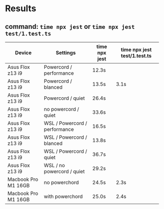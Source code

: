 # Results

## command: `time npx jest` or `time npx jest test/1.test.ts`

| Device              | Settings                      | time npx jest | time npx jest test/1.test.ts |
| ------------------- | ----------------------------- | ------------- | ---------------------------- |
| Asus Flox z13 i9    | Powercord / performance       | 12.3s         |                              |
| Asus Flox z13 i9    | Powercord / blanced           | 13.5s         | 3.1s                         |
| Asus Flox z13 i9    | Powercord / quiet             | 26.4s         |                              |
| Asus Flox z13 i9    | no powercord / quiet          | 33.6s         |                              |
| Asus Flox z13 i9    | WSL / Powercord / performance | 16.5s         |                              |
| Asus Flox z13 i9    | WSL / Powercord / blanced     | 13.8s         |                              |
| Asus Flox z13 i9    | WSL / Powercord / quiet       | 36.7s         |                              |
| Asus Flox z13 i9    | WSL / no powercord / quiet    | 29.2s         |                              |
| Macbook Pro M1 16GB | no powerchord                 | 24.5s         | 2.3s                         |
| Macbook Pro M1 16GB | with powerchord               | 25.0s         | 2.4s                         |
